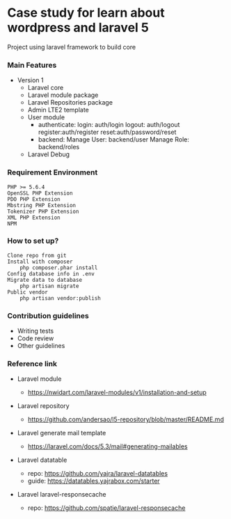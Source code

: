 # Case study for learn about wordpress and laravel 5 #

Project using laravel framework to build core 
### Main Features ###

* Version 1
    - Laravel core
    - Laravel module package
    - Laravel Repositories package
    - Admin LTE2 template
    - User module
        + authenticate:
            login: auth/login
            logout: auth/logout
            register:auth/register
            reset:auth/password/reset
        + backend:
            Manage User: backend/user
            Manage Role: backend/roles 
    - Laravel Debug
            
   

### Requirement Environment ###
    PHP >= 5.6.4
    OpenSSL PHP Extension
    PDO PHP Extension
    Mbstring PHP Extension
    Tokenizer PHP Extension
    XML PHP Extension
    NPM


### How to set up? ###
    Clone repo from git 
    Install with composer
        php composer.phar install
    Config database info in .env
    Migrate data to database
        php artisan migrate
    Public vendor
        php artisan vendor:publish



### Contribution guidelines ###


* Writing tests
* Code review
* Other guidelines

### Reference link ###

* Laravel module
    - https://nwidart.com/laravel-modules/v1/installation-and-setup

* Laravel repository
    - https://github.com/andersao/l5-repository/blob/master/README.md
    
* Laravel generate mail template
    - https://laravel.com/docs/5.3/mail#generating-mailables

* Laravel datatable
    - repo: https://github.com/yajra/laravel-datatables
    - guide: https://datatables.yajrabox.com/starter
    
* Laravel laravel-responsecache
    - repo: https://github.com/spatie/laravel-responsecache